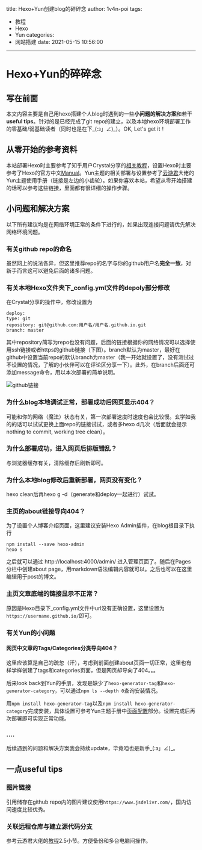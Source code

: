 title: Hexo+Yun创建blog的碎碎念
author: 1v4n-poi
tags:
  - 教程
  - Hexo
  - Yun
categories:
  - 网站搭建
date: 2021-05-15 10:56:00
---
# Hexo+Yun的碎碎念

## 写在前面

本文内容主要是自己用hexo搭建个人blog时遇到的一些**小问题的解决方案**和若干**useful tips**。针对的是已经完成了git repo的建立，以及本地hexo环境部署工作的零基础/弱基础读者（同时也是在下_(:з」∠)_）。OK, Let's get it！

<!--more-->

## 从零开始的参考资料

本站部署Hexo时主要参考了知乎用户Crystal分享的[相关教程](https://zhuanlan.zhihu.com/p/60578464)，设置Hexo时主要参考了Hexo的官方中文[Manual](https://hexo.io/zh-cn/docs/)。Yun主题的相关部署与设置参考了[云游君](https://www.yunyoujun.cn/)大佬的Yun主题使用手册（链接是左边的小齿轮）。如果你喜欢本站，希望从零开始搭建的话可以参考这些链接，里面都有很详细的操作步骤。

## 小问题和解决方案

以下所有建议均是在网络环境正常的条件下进行的，如果出现连接问题请优先解决网络环境问题。

### 有关github repo的命名

虽然网上的说法各异，但这里推荐repo的名字与你的github用户名**完全一致**，对新手而言这可以避免后面的诸多问题。

### 有关本地Hexo文件夹下_config.yml文件的depoly部分修改

在Crystal分享的操作中，修改设置为

	deploy:
   	type: git
   	repository: git@github.com:用户名/用户名.github.io.git
   	branch: master
其中repository简写为repo也没有问题，后面的链接根据你的网络情况可以选择使用ssh链接或者https的github链接（下图）。branch默认为master，最好在github中设置当前repo的默认branch为master（我一开始就设置了，没有测试过不设置的情况，了解的小伙伴可以在评论区分享一下）。此外，在branch后面还可添加message命令，用以本次部署的简单说明。

![github链接](https://cdn.jsdelivr.net/gh/1v4n-poi/1v4n-poi.github.io@hexo/images/20210515/1.jpg)

### 为什么blog本地调试正常，部署成功后网页显示404？

可能和你的网络（魔法）状态有关，第一次部署速度时速度也会比较慢。玄学如我的的话可以试试更换上面repo的链接试试，或者多hexo d几次（后面就会提示nothing to commit, working tree clean）。

### 为什么部署成功，进入网页后排版错乱？

与浏览器缓存有关，清除缓存后刷新即可。

### 为什么本地blog修改后重新部署，网页没有变化？

hexo clean后再hexo g -d（generate和deploy一起进行）试试。

### 主页的about链接导向404？

为了设置个人博客介绍页面，这里建议安装Hexo Admin插件，在blog根目录下执行
	
    npm install --save hexo-admin
    hexo s

之后就可以通过 http://localhost:4000/admin/ 进入管理页面了。随后在Pages分栏中创建about page，用markdown语法编辑内容就可以。之后也可以在这里编辑用于post的博文。

### 主页文章底端的链接显示不正常？

原因是Hexo目录下_config.yml文件中url没有正确设置，这里设置为`https://username.github.io/`即可。


### 有关Yun的小问题

#### 网页中文章的Tags/Categories分类导向404？

这里应该算是自己的疏忽（汗），考虑到前面创建about页面一切正常，这里也有样学样创建了tags和categories页面，但是网页却导向了404。。。

后来look back到Yun的手册，发现是缺少了`hexo-generator-tag`和`hexo-generator-category`，可以通过`npm ls --depth 0`查询安装情况。

用`npm install hexo-generator-tag`以及`npm install hexo-generator-category`完成安装，具体设置可参考Yun主题手册中[页面配置](https://yun.yunyoujun.cn/guide/page.html#%E6%96%87%E7%AB%A0)部分。设置完成后再次部署即可实现正常功能。

### ....

后续遇到的问题和解决方案我会持续update，毕竟咱也是新手_(:з」∠)_。

## 一点useful tips

### 图片链接

引用储存在github repo内的图片建议使用`https://www.jsdelivr.com/`，国内访问速度比较优秀。

### 关联远程仓库与建立源代码分支

参考云游君大佬的[教程](https://www.yunyoujun.cn/share/how-to-build-your-site/)2.5小节。方便备份和多台电脑间操作。